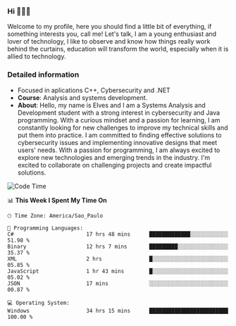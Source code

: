 


### Hi 🙋🏽‍♂️

Welcome to my profile, here you should find a little bit of everything, if something interests you, call me! Let's talk,
I am a young enthusiast and lover of technology, I like to observe and know how things really work behind the curtains, 
education will transform the world, especially when it is allied to technology.

### Detailed information
* Focused in aplications C++, Cybersecurity and .NET
* **Course**: Analysis and systems development.
* **About**: Hello, my name is Elves and I am a Systems Analysis and Development student with a strong interest in cybersecurity and Java programming. With a curious mindset and a passion for learning, I am constantly looking for new challenges to improve my technical skills and put them into practice. I am committed to finding effective solutions to cybersecurity issues and implementing innovative designs that meet users' needs. With a passion for programming, I am always excited to explore new technologies and emerging trends in the industry. I'm excited to collaborate on challenging projects and create impactful solutions.

<!--START_SECTION:waka-->
![Code Time](http://img.shields.io/badge/Code%20Time-178%20hrs%2054%20mins-blue)

📊 **This Week I Spent My Time On** 

```text
🕑︎ Time Zone: America/Sao_Paulo

💬 Programming Languages: 
C#                       17 hrs 48 mins      █████████████░░░░░░░░░░░░   51.98 % 
Binary                   12 hrs 7 mins       █████████░░░░░░░░░░░░░░░░   35.37 % 
XML                      2 hrs               █░░░░░░░░░░░░░░░░░░░░░░░░   05.85 % 
JavaScript               1 hr 43 mins        █░░░░░░░░░░░░░░░░░░░░░░░░   05.02 % 
JSON                     17 mins             ░░░░░░░░░░░░░░░░░░░░░░░░░   00.87 % 

💻 Operating System: 
Windows                  34 hrs 15 mins      █████████████████████████   100.00 % 
```


<!--END_SECTION:waka-->


